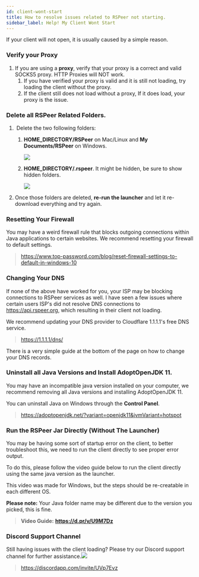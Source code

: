 ```yaml
---
id: client-wont-start
title: How to resolve issues related to RSPeer not starting.
sidebar_label: Help! My Client Wont Start
---
```


If your client will not open, it is usually caused by a simple reason. 



### **Verify your Proxy**

1. If you are using a **proxy**, verify that your proxy is a correct and valid SOCKS5 proxy. HTTP Proxies will NOT work.
   1. If you have verified your proxy is valid and it is still not loading, try loading the client without the proxy.
   2. If the client still does not load without a proxy, If it does load, your proxy is the issue.



### Delete all **RSPeer** Related Folders.

1. ​	Delete the two following folders:

   1. **HOME_DIRECTORY/RSPeer** on Mac/Linux and **My Documents/RSPeer** on Windows.

      ![](https://download.rspeer.org/uploads/forum/1-fcf93a0a-d70a-446a-b45d-2b5b3131bfe8.png)

   2. **HOME_DIRECTORY/.rspeer**. It might be hidden, be sure to show hidden folders.

      ![](https://download.rspeer.org/uploads/forum/1-fe42ef48-f20b-446d-9fca-7bce536225c0.png)

2. Once those folders are deleted, **re-run the launcher** and let it re-download everything and try again.



### **Resetting Your Firewall**

You may have a weird firewall rule that blocks outgoing connections within Java applications to certain websites. We recommend resetting your firewall to default settings. 

> https://www.top-password.com/blog/reset-firewall-settings-to-default-in-windows-10



### **Changing Your DNS**

If none of the above have worked for you, your ISP may be blocking connections to RSPeer services as well. I have seen a few issues where certain users ISP's did not resolve DNS connections to https://api.rspeer.org, which resulting in their client not loading.

We recommend updating your DNS provider to Cloudflare 1.1.1.1's free DNS service. 

> https://1.1.1.1/dns/

There is a very simple guide at the bottom of the page on how to change your DNS records.



### **Uninstall all Java Versions and Install AdoptOpenJDK 11.**

You may have an incompatible java version installed on your computer, we recommend removing all Java versions and installing AdoptOpenJDK 11.

You can uninstall Java on Windows through the **Control Panel**. 

> https://adoptopenjdk.net/?variant=openjdk11&jvmVariant=hotspot



### **Run the RSPeer Jar Directly (Without The Launcher)**

You may be having some sort of startup error on the client, to better troubleshoot this, we need to run the client directly to see proper error output.

To do this, please follow the video guide below to run the client directly using the same java version as the launcher.

This video was made for Windows, but the steps should be re-creatable in each different OS.

**Please note:** Your Java folder name may be different due to the version you picked, this is fine.

> **Video Guide:** **https://d.pr/v/U9M7Dz**



### Discord Support Channel

Still having issues with the client loading? Please try our Discord support channel for further assistance.![](https://d.pr/i/AF4CKc+)

> https://discordapp.com/invite/UVp7Evz